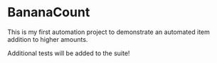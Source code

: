 # BananaCount

This is my first automation project to demonstrate an automated item addition to higher amounts.

Additional tests will be added to the suite!

